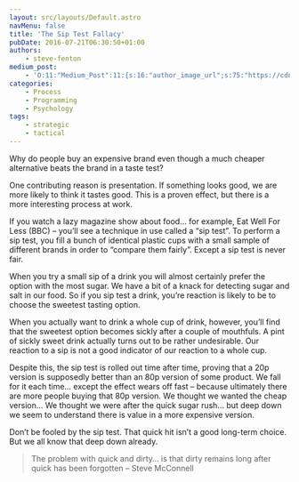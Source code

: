 ```yaml
---
layout: src/layouts/Default.astro
navMenu: false
title: 'The Sip Test Fallacy'
pubDate: 2016-07-21T06:30:50+01:00
authors:
    - steve-fenton
medium_post:
    - 'O:11:"Medium_Post":11:{s:16:"author_image_url";s:75:"https://cdn-images-1.medium.com/fit/c/400/400/1*eXkhfEuF41g5W_xnc_ydLA.jpeg";s:10:"author_url";s:38:"https://medium.com/@steve.fenton.co.uk";s:11:"byline_name";N;s:12:"byline_email";N;s:10:"cross_link";s:3:"yes";s:2:"id";s:12:"cfba107e89ce";s:21:"follower_notification";s:3:"yes";s:7:"license";s:19:"all-rights-reserved";s:14:"publication_id";s:2:"-1";s:6:"status";s:5:"draft";s:3:"url";s:51:"https://medium.com/@steve.fenton.co.uk/cfba107e89ce";}'
categories:
    - Process
    - Programming
    - Psychology
tags:
    - strategic
    - tactical
---
```


Why do people buy an expensive brand even though a much cheaper alternative beats the brand in a taste test?

One contributing reason is presentation. If something looks good, we are more likely to think it tastes good. This is a proven effect, but there is a more interesting process at work.

If you watch a lazy magazine show about food… for example, Eat Well For Less (BBC) – you’ll see a technique in use called a “sip test”. To perform a sip test, you fill a bunch of identical plastic cups with a small sample of different brands in order to “compare them fairly”. Except a sip test is never fair.

When you try a small sip of a drink you will almost certainly prefer the option with the most sugar. We have a bit of a knack for detecting sugar and salt in our food. So if you sip test a drink, you’re reaction is likely to be to choose the sweetest tasting option.

When you actually want to drink a whole cup of drink, however, you’ll find that the sweetest option becomes sickly after a couple of mouthfuls. A pint of sickly sweet drink actually turns out to be rather undesirable. Our reaction to a sip is not a good indicator of our reaction to a whole cup.

Despite this, the sip test is rolled out time after time, proving that a 20p version is supposedly better than an 80p version of some product. We fall for it each time… except the effect wears off fast – because ultimately there are more people buying that 80p version. We thought we wanted the cheap version… We thought we were after the quick sugar rush… but deep down we seem to understand there is value in a more expensive version.

Don’t be fooled by the sip test. That quick hit isn’t a good long-term choice. But we all know that deep down already.

> The problem with quick and dirty… is that dirty remains long after quick has been forgotten – Steve McConnell